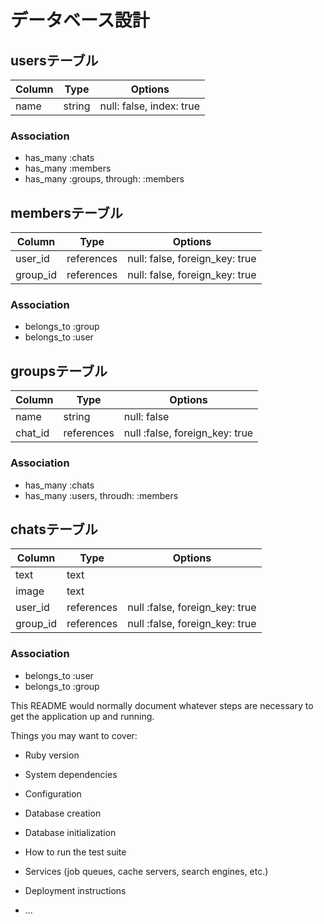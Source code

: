 # データベース設計

## usersテーブル
|Column|Type|Options|
|------|----|-------|
|name|string|null: false, index: true|

### Association
- has_many :chats
- has_many :members
- has_many :groups, through: :members

## membersテーブル

|Column|Type|Options|
|------|----|-------|
|user_id|references|null: false, foreign_key: true|
|group_id|references|null: false, foreign_key: true|

### Association
- belongs_to :group
- belongs_to :user

## groupsテーブル

|Column|Type|Options|
|------|----|-------|
|name|string|null: false|
|chat_id|references|null :false, foreign_key: true|

### Association
- has_many :chats
- has_many :users, throudh: :members

## chatsテーブル

|Column|Type|Options|
|------|----|-------|
|text|text||
|image|text||
|user_id|references|null :false, foreign_key: true|
|group_id|references|null :false, foreign_key: true|

### Association
- belongs_to :user
- belongs_to :group

This README would normally document whatever steps are necessary to get the
application up and running.

Things you may want to cover:

* Ruby version

* System dependencies

* Configuration

* Database creation

* Database initialization

* How to run the test suite

* Services (job queues, cache servers, search engines, etc.)

* Deployment instructions

* ...
